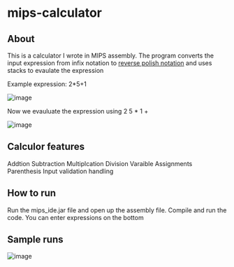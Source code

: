 # mips-calculator

## About

This is a calculator I wrote in MIPS assembly. The program converts the input expression from infix notation to [reverse polish notation](https://en.wikipedia.org/wiki/Reverse_Polish_notation) and uses stacks to evaulate the expression

Example expression: 2*5+1 

![image](https://user-images.githubusercontent.com/36385404/171065227-ae564734-33da-4e6b-9224-9022a05f0536.png)

Now we evauluate the expression using 2 5 * 1 + 

![image](https://user-images.githubusercontent.com/36385404/171065377-d0e58fc1-a292-4952-933c-d8912bf1e102.png)


## Calculor features 

Addtion
Subtraction
Multiplcation
Division
Varaible Assignments
Parenthesis 
Input validation handling


## How to run

Run the mips_ide.jar file and open up the assembly file. Compile and run the code. You can enter expressions on the bottom

## Sample runs

![image](https://user-images.githubusercontent.com/36385404/171064692-767a22ce-2178-43d3-a406-162e6ca03d24.png)
